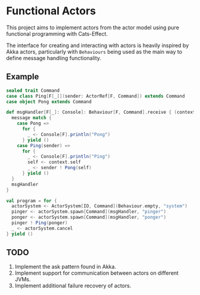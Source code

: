 # Functional Actors

This project aims to implement actors from the actor model using pure functional programming with Cats-Effect.

The interface for creating and interacting with actors is heavily inspired by Akka actors, particularly with `Behaviours` being used as the main way to define message handling functionality.

## Example

```scala
sealed trait Command
case class Ping[F[_]](sender: ActorRef[F, Command]) extends Command
case object Pong extends Command

def msgHandler[F[_]: Console]: Behaviour[F, Command].receive { (context, message) =>
  message match {
    case Pong =>
      for {
        _ <- Console[F].println("Pong")
      } yield ()
    case Ping(sender) =>
      for {
        _ <- Console[F].println("Ping")
        self <- context.self
        _ <- sender ! Pong(self)
      } yield ()
  }
  msgHandler
}

val program = for {
  actorSystem <- ActorSystem[IO, Command](Behaviour.empty, "system")
  pinger <- actorSystem.spawn[Command](msgHandler, "pinger")
  ponger <- actorSystem.spawn[Command](msgHandler, "ponger")
  pinger ! Ping(ponger)
  _ <- actorSystem.cancel
} yield ()

```

## TODO

1. Implement the ask pattern found in Akka.
2. Implement support for communication between actors on different JVMs.
3. Implement additional failure recovery of actors.
